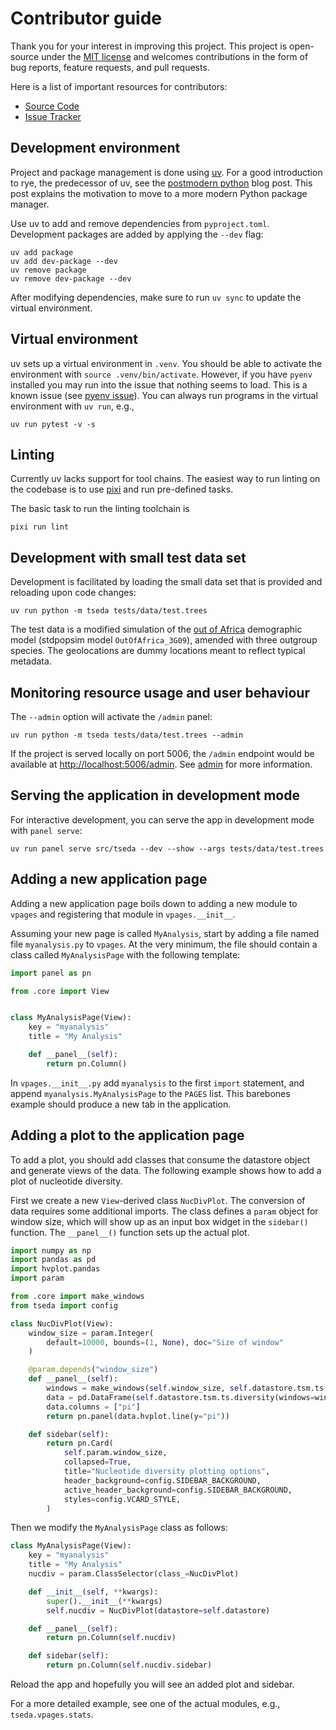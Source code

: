 # Contributor guide

Thank you for your interest in improving this project. This project is
open-source under the [MIT license] and welcomes contributions in the
form of bug reports, feature requests, and pull requests.

Here is a list of important resources for contributors:

- [Source Code]
- [Issue Tracker]

[mit license]: https://opensource.org/licenses/MIT
[source code]: https://github.com/percyfal/tseda
[issue tracker]: https://github.com/percyfal/tseda/issues

## Development environment

Project and package management is done using [uv]. For a good
introduction to rye, the predecessor of uv, see the [postmodern
python] blog post. This post explains the motivation to move to a more
modern Python package manager.

Use uv to add and remove dependencies from `pyproject.toml`.
Development packages are added by applying the `--dev` flag:

    uv add package
    uv add dev-package --dev
    uv remove package
    uv remove dev-package --dev

After modifying dependencies, make sure to run `uv sync` to update
the virtual environment.

[uv]: https://docs.astral.sh/uv/
[postmodern python]: https://rdrn.me/postmodern-python/

## Virtual environment

uv sets up a virtual environment in `.venv`. You should be able to
activate the environment with `source .venv/bin/activate`. However, if
you have `pyenv` installed you may run into the issue that nothing
seems to load. This is a known issue (see [pyenv issue]). You can
always run programs in the virtual environment with `uv run`, e.g.,

    uv run pytest -v -s

[pyenv issue]: https://github.com/astral-sh/uv/issues/317

## Linting

Currently uv lacks support for tool chains. The easiest way to run
linting on the codebase is to use [pixi] and run pre-defined tasks.

The basic task to run the linting toolchain is

    pixi run lint

[pixi]: https://pixi.sh/latest/

## Development with small test data set

Development is facilitated by loading the small data set that is
provided and reloading upon code changes:

    uv run python -m tseda tests/data/test.trees

The test data is a modified simulation of the [out of Africa]
demographic model (stdpopsim model `OutOfAfrica_3G09`), amended with
three outgroup species. The geolocations are dummy locations meant to
reflect typical metadata.

[out of africa]: https://github.com/popsim-consortium/stdpopsim/blob/main/stdpopsim/catalog/HomSap/demographic_models.py

## Monitoring resource usage and user behaviour

The `--admin` option will activate the `/admin` panel:

    uv run python -m tseda tests/data/test.trees --admin

If the project is served locally on port 5006, the `/admin` endpoint
would be available at <http://localhost:5006/admin>. See [admin] for
more information.

[admin]: https://panel.holoviz.org/how_to/profiling/admin.html

## Serving the application in development mode

For interactive development, you can serve the app in development mode
with `panel serve`:

    uv run panel serve src/tseda --dev --show --args tests/data/test.trees

## Adding a new application page

Adding a new application page boils down to adding a new module to
`vpages` and registering that module in `vpages.__init__`.

Assuming your new page is called `MyAnalysis`, start by adding a file
named file `myanalysis.py` to `vpages`. At the very minimum, the file
should contain a class called `MyAnalysisPage` with the following
template:

<!-- markdownlint-disable MD046 -->

```python
import panel as pn

from .core import View


class MyAnalysisPage(View):
    key = "myanalysis"
    title = "My Analysis"

    def __panel__(self):
        return pn.Column()
```

<!-- markdownlint-enable MD046 -->

In `vpages.__init__.py` add `myanalysis` to the first `import`
statement, and append `myanalysis.MyAnalysisPage` to the `PAGES` list.
This barebones example should produce a new tab in the application.

## Adding a plot to the application page

To add a plot, you should add classes that consume the datastore
object and generate views of the data. The following example shows how
to add a plot of nucleotide diversity.

First we create a new `View`-derived class `NucDivPlot`. The
conversion of data requires some additional imports. The class defines
a `param` object for window size, which will show up as an input box
widget in the `sidebar()` function. The `__panel__()` function sets up
the actual plot.

<!-- markdownlint-disable MD046 -->

```python
import numpy as np
import pandas as pd
import hvplot.pandas
import param

from .core import make_windows
from tseda import config

class NucDivPlot(View):
    window_size = param.Integer(
        default=10000, bounds=(1, None), doc="Size of window"
    )

    @param.depends("window_size")
    def __panel__(self):
        windows = make_windows(self.window_size, self.datastore.tsm.ts.sequence_length)
        data = pd.DataFrame(self.datastore.tsm.ts.diversity(windows=windows))
        data.columns = ["pi"]
        return pn.panel(data.hvplot.line(y="pi"))

    def sidebar(self):
        return pn.Card(
            self.param.window_size,
            collapsed=True,
            title="Nucleotide diversity plotting options",
            header_background=config.SIDEBAR_BACKGROUND,
            active_header_background=config.SIDEBAR_BACKGROUND,
            styles=config.VCARD_STYLE,
        )
```

<!-- markdownlint-enable MD046 -->

Then we modify the `MyAnalysisPage` class as follows:

<!-- markdownlint-disable MD046 -->

```python
class MyAnalysisPage(View):
    key = "myanalysis"
    title = "My Analysis"
    nucdiv = param.ClassSelector(class_=NucDivPlot)

    def __init__(self, **kwargs):
        super().__init__(**kwargs)
        self.nucdiv = NucDivPlot(datastore=self.datastore)

    def __panel__(self):
        return pn.Column(self.nucdiv)

    def sidebar(self):
        return pn.Column(self.nucdiv.sidebar)
```

<!-- markdownlint-enable MD046 -->

Reload the app and hopefully you will see an added plot and sidebar.

For a more detailed example, see one of the actual modules, e.g.,
`tseda.vpages.stats`.
